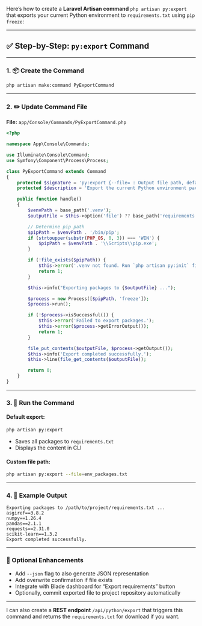 Here’s how to create a **Laravel Artisan command** `php artisan py:export` that exports your current Python environment to `requirements.txt` using `pip freeze`:

---

## ✅ Step-by-Step: `py:export` Command

---

### 1. 📦 Create the Command

```bash
php artisan make:command PyExportCommand
```

---

### 2. ✏️ Update Command File

**File:** `app/Console/Commands/PyExportCommand.php`

```php
<?php

namespace App\Console\Commands;

use Illuminate\Console\Command;
use Symfony\Component\Process\Process;

class PyExportCommand extends Command
{
    protected $signature = 'py:export {--file= : Output file path, default requirements.txt}';
    protected $description = 'Export the current Python environment packages to requirements.txt using pip freeze';

    public function handle()
    {
        $venvPath = base_path('.venv');
        $outputFile = $this->option('file') ?? base_path('requirements.txt');

        // Determine pip path
        $pipPath = $venvPath . '/bin/pip';
        if (strtoupper(substr(PHP_OS, 0, 3)) === 'WIN') {
            $pipPath = $venvPath . '\\Scripts\\pip.exe';
        }

        if (!file_exists($pipPath)) {
            $this->error('.venv not found. Run `php artisan py:init` first.');
            return 1;
        }

        $this->info("Exporting packages to {$outputFile} ...");

        $process = new Process([$pipPath, 'freeze']);
        $process->run();

        if (!$process->isSuccessful()) {
            $this->error('Failed to export packages.');
            $this->error($process->getErrorOutput());
            return 1;
        }

        file_put_contents($outputFile, $process->getOutput());
        $this->info('Export completed successfully.');
        $this->line(file_get_contents($outputFile));

        return 0;
    }
}
```

---

### 3. 🧪 Run the Command

#### Default export:

```bash
php artisan py:export
```

* Saves all packages to `requirements.txt`
* Displays the content in CLI

#### Custom file path:

```bash
php artisan py:export --file=env_packages.txt
```

---

### 4. 🔹 Example Output

```
Exporting packages to /path/to/project/requirements.txt ...
asgiref==3.8.2
numpy==1.26.4
pandas==2.1.1
requests==2.31.0
scikit-learn==1.3.2
Export completed successfully.
```

---

### 🧠 Optional Enhancements

* Add `--json` flag to also generate JSON representation
* Add overwrite confirmation if file exists
* Integrate with Blade dashboard for “Export requirements” button
* Optionally, commit exported file to project repository automatically

---

I can also create a **REST endpoint** `/api/python/export` that triggers this command and returns the `requirements.txt` for download if you want.
